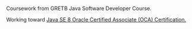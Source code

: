 Coursework from GRETB Java Software Developer Course.

Working toward [Java SE 8 Oracle Certified Associate (OCA) Certification.](https://education.oracle.com/java-se-8-programmer-i/pexam_1Z0-808)
